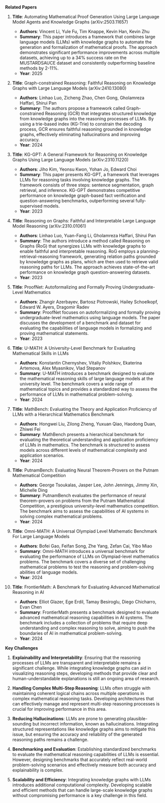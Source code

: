 **Related Papers**

1. **Title**: Automating Mathematical Proof Generation Using Large Language Model Agents and Knowledge Graphs (arXiv:2503.11657)
   - **Authors**: Vincent Li, Yule Fu, Tim Knappe, Kevin Han, Kevin Zhu
   - **Summary**: This paper introduces a framework that combines large language models (LLMs) with knowledge graphs to automate the generation and formalization of mathematical proofs. The approach demonstrates significant performance improvements across multiple datasets, achieving up to a 34% success rate on the MUSTARDSAUCE dataset and consistently outperforming baseline methods by 2-11%.
   - **Year**: 2025

2. **Title**: Graph-constrained Reasoning: Faithful Reasoning on Knowledge Graphs with Large Language Models (arXiv:2410.13080)
   - **Authors**: Linhao Luo, Zicheng Zhao, Chen Gong, Gholamreza Haffari, Shirui Pan
   - **Summary**: The authors propose a framework called Graph-constrained Reasoning (GCR) that integrates structured knowledge from knowledge graphs into the reasoning processes of LLMs. By using a trie-based index (KG-Trie) to constrain the decoding process, GCR ensures faithful reasoning grounded in knowledge graphs, effectively eliminating hallucinations and improving accuracy.
   - **Year**: 2024

3. **Title**: KG-GPT: A General Framework for Reasoning on Knowledge Graphs Using Large Language Models (arXiv:2310.11220)
   - **Authors**: Jiho Kim, Yeonsu Kwon, Yohan Jo, Edward Choi
   - **Summary**: This paper presents KG-GPT, a framework that leverages LLMs for reasoning tasks involving knowledge graphs. The framework consists of three steps: sentence segmentation, graph retrieval, and inference. KG-GPT demonstrates competitive performance on knowledge graph-based fact verification and question-answering benchmarks, outperforming several fully-supervised models.
   - **Year**: 2023

4. **Title**: Reasoning on Graphs: Faithful and Interpretable Large Language Model Reasoning (arXiv:2310.01061)
   - **Authors**: Linhao Luo, Yuan-Fang Li, Gholamreza Haffari, Shirui Pan
   - **Summary**: The authors introduce a method called Reasoning on Graphs (RoG) that synergizes LLMs with knowledge graphs to enable faithful and interpretable reasoning. RoG employs a planning-retrieval-reasoning framework, generating relation paths grounded by knowledge graphs as plans, which are then used to retrieve valid reasoning paths for LLMs. The approach achieves state-of-the-art performance on knowledge graph question-answering datasets.
   - **Year**: 2023

5. **Title**: ProofNet: Autoformalizing and Formally Proving Undergraduate-Level Mathematics
   - **Authors**: Zhangir Azerbayev, Bartosz Piotrowski, Hailey Schoelkopf, Edward W. Ayers, Dragomir Radev
   - **Summary**: ProofNet focuses on autoformalizing and formally proving undergraduate-level mathematics using language models. The paper discusses the development of a benchmark and dataset for evaluating the capabilities of language models in formalizing and proving mathematical statements.
   - **Year**: 2023

6. **Title**: U-MATH: A University-Level Benchmark for Evaluating Mathematical Skills in LLMs
   - **Authors**: Konstantin Chernyshev, Vitaliy Polshkov, Ekaterina Artemova, Alex Myasnikov, Vlad Stepanov
   - **Summary**: U-MATH introduces a benchmark designed to evaluate the mathematical reasoning skills of large language models at the university level. The benchmark covers a wide range of mathematical topics and provides a standardized way to assess the performance of LLMs in mathematical problem-solving.
   - **Year**: 2024

7. **Title**: MathBench: Evaluating the Theory and Application Proficiency of LLMs with a Hierarchical Mathematics Benchmark
   - **Authors**: Hongwei Liu, Zilong Zheng, Yuxuan Qiao, Haodong Duan, Zhiwei Fei
   - **Summary**: MathBench presents a hierarchical benchmark for evaluating the theoretical understanding and application proficiency of LLMs in mathematics. The benchmark is structured to assess models across different levels of mathematical complexity and application scenarios.
   - **Year**: 2024

8. **Title**: PutnamBench: Evaluating Neural Theorem-Provers on the Putnam Mathematical Competition
   - **Authors**: George Tsoukalas, Jasper Lee, John Jennings, Jimmy Xin, Michelle Ding
   - **Summary**: PutnamBench evaluates the performance of neural theorem-provers on problems from the Putnam Mathematical Competition, a prestigious university-level mathematics competition. The benchmark aims to assess the capabilities of AI systems in solving complex mathematical problems.
   - **Year**: 2024

9. **Title**: Omni-MATH: A Universal Olympiad Level Mathematic Benchmark For Large Language Models
   - **Authors**: Bofei Gao, Feifan Song, Zhe Yang, Zefan Cai, Yibo Miao
   - **Summary**: Omni-MATH introduces a universal benchmark for evaluating the performance of LLMs on Olympiad-level mathematics problems. The benchmark covers a diverse set of challenging mathematical problems to test the reasoning and problem-solving abilities of language models.
   - **Year**: 2024

10. **Title**: FrontierMath: A Benchmark for Evaluating Advanced Mathematical Reasoning in AI
    - **Authors**: Elliot Glazer, Ege Erdil, Tamay Besiroglu, Diego Chicharro, Evan Chen
    - **Summary**: FrontierMath presents a benchmark designed to evaluate advanced mathematical reasoning capabilities in AI systems. The benchmark includes a collection of problems that require deep understanding and complex reasoning to solve, aiming to push the boundaries of AI in mathematical problem-solving.
    - **Year**: 2024

**Key Challenges**

1. **Explainability and Interpretability**: Ensuring that the reasoning processes of LLMs are transparent and interpretable remains a significant challenge. While integrating knowledge graphs can aid in visualizing reasoning steps, developing methods that provide clear and human-understandable explanations is still an ongoing area of research.

2. **Handling Complex Multi-Step Reasoning**: LLMs often struggle with maintaining coherent logical chains across multiple operations in complex mathematical reasoning tasks. Developing architectures that can effectively manage and represent multi-step reasoning processes is crucial for improving performance in this area.

3. **Reducing Hallucinations**: LLMs are prone to generating plausible-sounding but incorrect information, known as hallucinations. Integrating structured representations like knowledge graphs aims to mitigate this issue, but ensuring the accuracy and reliability of the generated reasoning paths remains a challenge.

4. **Benchmarking and Evaluation**: Establishing standardized benchmarks to evaluate the mathematical reasoning capabilities of LLMs is essential. However, designing benchmarks that accurately reflect real-world problem-solving scenarios and effectively measure both accuracy and explainability is complex.

5. **Scalability and Efficiency**: Integrating knowledge graphs with LLMs introduces additional computational complexity. Developing scalable and efficient methods that can handle large-scale knowledge graphs without compromising performance is a key challenge in this field. 